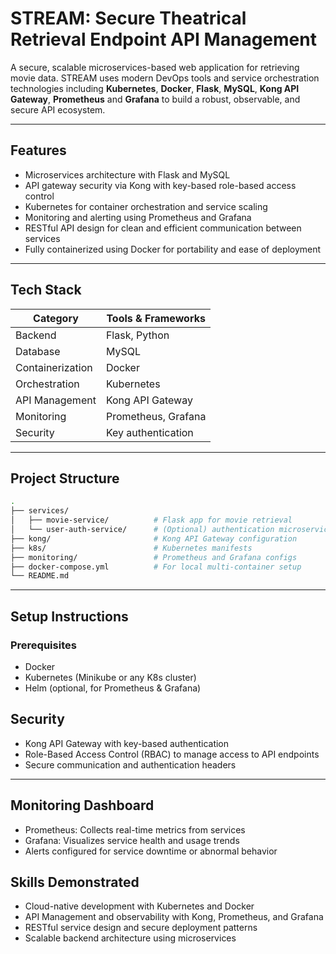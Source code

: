 
# STREAM: Secure Theatrical Retrieval Endpoint API Management

A secure, scalable microservices-based web application for retrieving movie data. STREAM uses modern DevOps tools and service orchestration technologies including **Kubernetes**, **Docker**, **Flask**, **MySQL**, **Kong API Gateway**, **Prometheus** and **Grafana** to build a robust, observable, and secure API ecosystem.

---

## Features

- Microservices architecture with Flask and MySQL
- API gateway security via Kong with key-based role-based access control
- Kubernetes for container orchestration and service scaling
- Monitoring and alerting using Prometheus and Grafana
- RESTful API design for clean and efficient communication between services
- Fully containerized using Docker for portability and ease of deployment

---

## Tech Stack

| Category           | Tools & Frameworks                      |
|--------------------|-----------------------------------------|
| Backend            | Flask, Python                           |
| Database           | MySQL                                   |
| Containerization   | Docker                                  |
| Orchestration      | Kubernetes                              |
| API Management     | Kong API Gateway                        |
| Monitoring         | Prometheus, Grafana                     |
| Security           | Key authentication                      |

---

## Project Structure

```bash
.
├── services/
│   ├── movie-service/          # Flask app for movie retrieval
│   └── user-auth-service/      # (Optional) authentication microservice
├── kong/                       # Kong API Gateway configuration
├── k8s/                        # Kubernetes manifests
├── monitoring/                 # Prometheus and Grafana configs
├── docker-compose.yml          # For local multi-container setup
└── README.md
````

---

## Setup Instructions

### Prerequisites

* Docker
* Kubernetes (Minikube or any K8s cluster)
* Helm (optional, for Prometheus & Grafana)

## Security

* Kong API Gateway with key-based authentication
* Role-Based Access Control (RBAC) to manage access to API endpoints
* Secure communication and authentication headers

---

## Monitoring Dashboard

* Prometheus: Collects real-time metrics from services
* Grafana: Visualizes service health and usage trends
* Alerts configured for service downtime or abnormal behavior

## Skills Demonstrated

* Cloud-native development with Kubernetes and Docker
* API Management and observability with Kong, Prometheus, and Grafana
* RESTful service design and secure deployment patterns
* Scalable backend architecture using microservices
